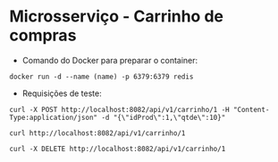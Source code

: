 # Microsserviço - Carrinho de compras

* Comando do Docker para preparar o container:
```
docker run -d --name (name) -p 6379:6379 redis
```

* Requisições de teste:
```
curl -X POST http://localhost:8082/api/v1/carrinho/1 -H "Content-Type:application/json" -d "{\"idProd\":1,\"qtde\":10}"
```
```
curl http://localhost:8082/api/v1/carrinho/1
```
```
curl -X DELETE http://localhost:8082/api/v1/carrinho/1

```
